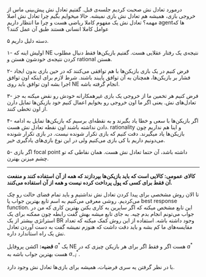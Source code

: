 درمورد تعادل نش صحبت کردیم جلسه‌ی قبل. گفتیم تعادل نش پیش‌بینی ماس از خروجی بازی، همیشه هم تعادل نش بازی نمیشه. حالا میخوایم بگیم چرا تعادل نش اصلا مهمه؟ تعادل نش یک مفهوم کاملا ریاضی هست و چرا ما انتظار داریم agentها که عوامل کاملا انسانی هستند طبق آن عمل کنند؟

۵ دسته دلیل داریم.

۱- اولیش اینه که NE نتیجه‌ی یک رفتار عقلایی هست. گفتیم بازیکن‌ها فقط دنبال مطلوب کردن نتیجه‌ی خودشون هستن و rational هستن.

۲- فرض کنیم در یک بازی بازیکن‌ها با هم توافقی می‌کنند که در حین بازی بدون ایجاد فشار بر بازیکن‌ها، همچنان به آن توافق پایبند باشند. شرط لازم برای اینکه اون توافق اجرا بشه اون توافق باید روی NE انجام گرفته باشه.

۳- فرض کنیم هر تخمین ما از خروجی یک بازی غیرهمکارانه خودش رو نقض میکنه به جز تعادل‌های نش. یعنی اگر ما اون خروجی رو بخوایم اعمال کنیم خود بازیکن‌ها تمایل دارن از اون تخطی کنند.

۴- اگر بازیکن‌ها با سعی و خطا یاد بگیرند و به نقطه‌ای برسیم که بازیکن‌ها تمایل به ادامه دادن نداشته باشند اون نقطه تعادل نش هست. rationality و اینا هم نداریم چون بازیکن‌ها یاد میگیرند. دقت کنیم که بازی تکرار شونده نیست. در بازی تکرار شونده می‌دونیم داریم با کی بازی می‌کنیم ولی در این نوع بازی‌های یادگیری خیر.

۵- اگر بازی focal point داشته باشد، آن حتما تعادل نش هست. همان نقاطی که تو چشم میزنن بهترن.

---

**کالای عمومی: کالایی است که باید بازیکن‌ها بپردازند که همه از آن استفاده کنند و منفعت آن فقط برای کسی که پول پرداخت کرده نیست و همه از آن استفاده می‌کنند.**

تا الان روش مشخصی برای پیدا کردن تعادل نش نداشتیم و باید تمام فضای حالت رو چک می‌کردیم. روشی معرفی می‌کنیم به اسم تابع بهترین جواب یا best response function. این تابع مشخص میکنه که اگر سایرین یه کاری بکنن بهترین کاری که من در جواب می‌تونم انجام بدم چیه. به جای تابع میشه بهش گفت رابطه چون ممکنه برای یک استراتژی بیشتر از یک BR وجود داشته باشه. استفاده از این روش کمک میکنه که تعداد مقایسه‌های ما کم بشه و باید دقت داشت که هنوزم نمیشه گفت به دست آوردن تعادل نش یک راه استاندارد داره.

**قضیه:** اکشن پروفایل $a^*$ یک NE هست اگر و فقط اگر برای هر بازیکن چیزی که در $a^*$ هست بهترین جواب باشه به $a^*_{-i}$.

با در نظر گرفتن یه سری فرضیات، همیشه برای بازی‌ها تعادل نش وجود دارد.
